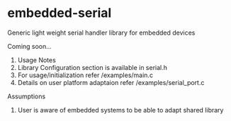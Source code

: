 # embedded-serial
Generic light weight serial handler library for embedded devices

Coming soon...

1. Usage Notes
  1. Library Configuration section is available in serial.h
  2. For usage/initialization refer /examples/main.c
  3. Details on user platform adaptaion refer /examples/serial_port.c

Assumptions
  1. User is aware of embedded systems to be able to adapt shared library
